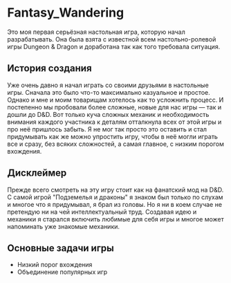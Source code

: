# Fantasy_Wandering
Это моя первая серьёзная настольная игра, которую начал разрабатывать. Она была взята с известной всем настольно-ролевой игры Dungeon & Dragon и доработана так как того требовала ситуация.

## История создания
Уже очень давно я начал играть со своими друзьями в настольные игры. Сначала это было что-то максимально казуальное и простое. Однако и мне и моим товарищам хотелось как то усложнить процесс. И постепенно мы пробовали более сложные, новые для нас игры — так и дошли до D&D. Вот только куча сложных механик и необходимость внимания каждого участника к деталям отталкнула всех от этой игры и про неё пришлось забыть. Я не мог так просто это оставить и стал придумывать как же можно упростить игру, чтобы в неё могли играть все и сразу, без всяких сложностей, а самая главное, с низким порогом вхождения.

## Дисклеймер
Прежде всего смотреть на эту игру стоит как на фанатский мод на D&D. С самой игрой "Подземелья и драконы" я знаком был только по слухам и многое что я придумывал, я брал из головы. Но я ни в коем случае не претендую ни на чей интеллектуальный труд. Создавая идею и механики я старался включить любимые для себя игры и многое может напоминать уже знакомые механики.

## Основные задачи игры 
- Низкий порог вхождения
- Объединение популярных игр
